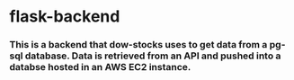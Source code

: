 # flask-backend

### This is a backend that dow-stocks uses to get data from a pg-sql database. Data is retrieved from an API and pushed into a databse hosted in an AWS EC2 instance.

